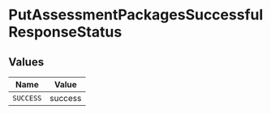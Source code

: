 # PutAssessmentPackagesSuccessfulResponseStatus


## Values

| Name      | Value     |
| --------- | --------- |
| `SUCCESS` | success   |